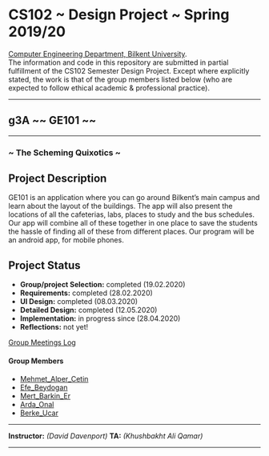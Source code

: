# CS102 ~ Design Project ~ Spring 2019/20
[Computer Engineering Department, Bilkent University](http://w3.cs.bilkent.edu.tr/en/).  
The information and code in this repository are submitted in partial fulfillment of the CS102 Semester Design Project. Except where explicitly stated, the work is that of the group members listed below (who are expected to follow ethical academic & professional practice).
****
## g3A ~~ GE101 ~~
****
### ~ The Scheming Quixotics ~

## Project Description
GE101 is an application where you can go around Bilkent’s main campus and learn about the layout of the buildings. The app will also present the locations of all the cafeterias, labs, places to study and the bus schedules. Our app will combine all of these together in one place to save the students the hassle of finding all of these from different places. Our program will be an android app, for mobile phones.

## Project Status
+ **Group/project Selection:** completed (19.02.2020)
+ **Requirements:** completed (28.02.2020)
+ **UI Design:** completed (08.03.2020)
+ **Detailed Design:** completed (12.05.2020)
+ **Implementation:** in progress since (28.04.2020)
+ **Reflections:** not yet!

[Group Meetings Log](group/meetingslog.md)
#### Group Members
- [Mehmet_Alper_Cetin](group/Mehmet_Alper_Cetin_log.md)
- [Efe_Beydogan](group/Efe_Beydogan_log.md)
- [Mert_Barkin_Er](group/Mert_Barkin_Er_log.md)
- [Arda_Onal](group/Arda_Onal_log.md)
- [Berke_Ucar](group/Berke_Ucar_log.md)

****
**Instructor:** _(David Davenport)_   **TA:**  _(Khushbakht Ali Qamar)_
****
